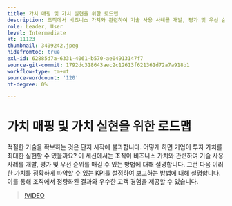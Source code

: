 ```yaml
---
title: 가치 매핑 및 가치 실현을 위한 로드맵
description: 조직에서 비즈니스 가치와 관련하여 기술 사용 사례를 개발, 평가 및 우선 순위를 지정하고, KPI를 설정 및 보고하여 조직이 수량화할 수 있는 결과와 우수한 고객 경험을 도출하는 방법에 대해 알아봅니다.
role: Leader, User
level: Intermediate
kt: 11123
thumbnail: 3409242.jpeg
hidefromtoc: true
exl-id: 62885d7a-6331-4061-b570-ae04913147f7
source-git-commit: 1792dc318643aec2c12613f621361d72a7a918b1
workflow-type: tm+mt
source-wordcount: '120'
ht-degree: 0%

---
```


# 가치 매핑 및 가치 실현을 위한 로드맵

적절한 기술을 확보하는 것은 단지 시작에 불과합니다. 어떻게 하면 기업이 투자 가치를 최대한 실현할 수 있을까요? 이 세션에서는 조직이 비즈니스 가치와 관련하여 기술 사용 사례를 개발, 평가 및 우선 순위를 매길 수 있는 방법에 대해 설명합니다. 그런 다음 이러한 가치를 정확하게 파악할 수 있는 KPI를 설정하여 보고하는 방법에 대해 설명합니다. 이를 통해 조직에서 정량화된 결과와 우수한 고객 경험을 제공할 수 있습니다.

>[!VIDEO](https://video.tv.adobe.com/v/3409242/?quality=12&learn=on)
